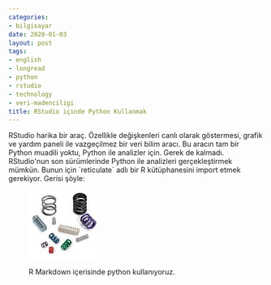 ```yaml
---
categories:
- bilgisayar
date: 2020-01-03
layout: post
tags:
- english
- longread
- python
- rstudio
- technology
- veri-madenciligi
title: RStudio içinde Python Kullanmak
---
```


RStudio harika bir araç. Özellikle değişkenleri canlı olarak göstermesi, grafik ve yardım paneli ile vazgeçilmez bir veri bilim aracı. Bu aracın tam bir Python muadili yoktu, Python ile analizler için. Gerek de kalmadı. RStudio'nun son sürümlerinde Python ile analizleri gerçekleştirmek mümkün. Bunun için \`reticulate\` adlı bir R kütüphanesini import etmek gerekiyor. Gerisi şöyle:

<figure>

![](/images/image-5.png)

<figcaption>

R Markdown içerisinde python kullanıyoruz.

</figcaption>

</figure>
